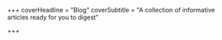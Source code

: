 +++
coverHeadline = "Blog"
coverSubtitle = "A collection of informative articles ready for you to digest"

+++

